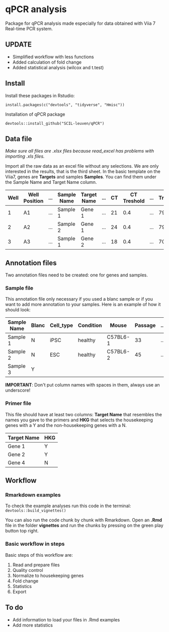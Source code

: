 # qPCR analysis
Package for qPCR analysis made especially for data obtained with Viia 7 Real-time PCR system.

## UPDATE
* Simplified workflow with less functions
* Added calculation of fold change
* Added statistical analysis (wilcox and t.test)

## Install

Install these packages in Rstudio:

  `install.packages(c("devtools", "tidyverse", "Hmisc"))`

Installation of qPCR package

  `devtools::install_github("SCIL-leuven/qPCR")`

## Data file

*Make sure all files are .xlsx files because read_excel has problems with importing .xls files.*

Import all the raw data as an excel file without any selections. We are only interested in the results, that is the third sheet. In the basic template on the Viia7, genes are **Targets** and samples **Samples**. You can find them under the Sample Name and Target Name column.


Well | Well Position |...| Sample Name | Target Name |...| CT | CT Treshold |...| Tm1 | Tm2 | Tm3 
-----|---------------|---|-------------|-------------|---|----|-------------|---|-----|-----|-----
1    | A1            |...| Sample 1    | Gene 1    |...| 21 | 0.4         |...| 79  | ... | ... 
2    | A2            |...| Sample 2    | Gene 1    |...| 24 | 0.4         |...| 79  | ... | ... 
3    | A3            |...| Sample 1    | Gene 2    |...| 18 | 0.4         |...| 70  | 82  | 89  


## Annotation files

Two annotation files need to be created: one for genes and samples.

### Sample file

This annotation file only necessary if you used a blanc sample or if you want to add more annotation to your samples. Here is an example of how it should look:

Sample Name | Blanc |Cell_type  | Condition | Mouse     | Passage   | ...
----------|-------|-----------|-----------|-----------|-----------|------
Sample 1  | N     |iPSC         | healthy   | C57BL6-1  | 33        | ...
Sample 2  | N     |ESC        | healthy   | C57BL6-2  | 45        | ...
Sample 3  | Y     |           |           |           |           |

**IMPORTANT**: Don't put column names with spaces in them, always use an underscore!

### Primer file

This file should have at least two columns: **Target Name**  that resembles the names you gave to the primers and **HKG** that selects the housekeeping genes with a Y and the non-housekeeping genes with a N.

Target Name | HKG
---------|-----
Gene 1 | Y
Gene 2 | Y
Gene 4 | N

## Workflow

### Rmarkdown examples

To check the example analyses run this code in the terminal:
`devtools::build_vignettes()`

You can also run the code chunk by chunk with Rmarkdown. Open an **.Rmd** file in the folder **vignettes** and run the chunks by pressing on the green play button top right.

### Basic workflow in steps

Basic steps of this workflow are:
1. Read and prepare files
2. Quality control
3. Normalize to housekeeping genes
4. Fold change
5. Statistics
6. Export

## To do
* Add information to load your files in .Rmd examples
* Add more statistics
